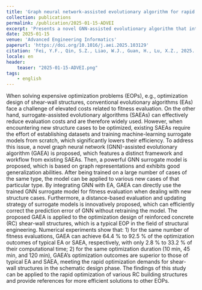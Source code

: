```yaml
---
title: 'Graph neural network-assisted evolutionary algorithm for rapid optimization design of shear-wall structures'
collection: publications
permalink: /publication/2025-01-15-ADVEI
excerpt: 'Presents a novel GNN-assisted evolutionary algorithm that integrates a powerful GNN surrogate model with evolutionary algorithms to rapidly optimize RC shear wall structures, significantly reducing computational costs while achieving high-quality design outcomes.'
date: 2025-01-15
venue: 'Advanced Engineering Informatics'
paperurl: 'https://doi.org/10.1016/j.aei.2025.103129'
citation: 'Fei, Y.F., Qin, S.Z., Liao, W.J., Guan, H., Lu, X.Z., 2025. Graph neural network-assisted evolutionary algorithm for rapid optimization design of shear-wall structures. 工Advanced Engineering Informatics 65, 103129. https://doi.org/10.1016/j.aei.2025.103129'
locale: en
header:
    teaser: "2025-01-15-ADVEI.png"
tags: 
    - english
---
```


When solving expensive optimization problems (EOPs), e.g., optimization design of shear-wall structures, conventional evolutionary algorithms (EAs) face a challenge of elevated costs related to fitness evaluation. On the other hand, surrogate-assisted evolutionary algorithms (SAEAs) can effectively reduce evaluation costs and are therefore widely used. However, when encountering new structure cases to be optimized, existing SAEAs require the effort of establishing datasets and training machine-learning surrogate models from scratch, which significantly lowers their efficiency. To address this issue, a novel graph neural network (GNN)-assisted evolutionary algorithm (GAEA) is proposed, which features a distinct framework and workflow from existing SAEAs. Then, a powerful GNN surrogate model is proposed, which is based on graph representations and exhibits good generalization abilities. After being trained on a large number of cases of the same type, the model can be applied to various new cases of that particular type. By integrating GNN with EA, GAEA can directly use the trained GNN surrogate model for fitness evaluation when dealing with new structure cases. Furthermore, a distance-based evaluation and updating strategy of surrogate models is innovatively proposed, which can efficiently correct the prediction error of GNN without retraining the model. The proposed GAEA is applied to the optimization design of reinforced concrete (RC) shear-wall structures, which is a typical EOP in the field of structural engineering. Numerical experiments show that: 1) for the same number of fitness evaluations, GAEA can achieve 64.4 % to 92.5 % of the optimization outcomes of typical EA or SAEA, respectively, with only 2.8 % to 33.2 % of their computational time; 2) for the same optimization duration (10 min, 45 min, and 120 min), GAEA’s optimization outcomes are superior to those of typical EA and SAEA, meeting the rapid optimization demands for shear-wall structures in the schematic design phase. The findings of this study can be applied to the rapid optimization of various RC building structures and provide references for more efficient solutions to other EOPs.